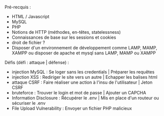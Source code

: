 Pré-recquis :
- HTML / Javascript
- MySQL
- PHP
- Notions de HTTP (méthodes, en-têtes, statelessness)
- Connaissances de base sur les sessions et cookies
- droit de fichier ?
- Disposer d'un environnement de développement comme LAMP, MAMP, XAMPP ou disposer de apache et mysql sans LAMP, MAMP ou XAMPP

Défis (défi : attaque | défense) : 
- injection MySQL : Se loger sans les credentials | Préparer les requêtes
- injection XSS : Rediriger le site vers un autre | Echapper les balises html
- attaque CSRF : Faire réaliser une action à l'insu de l'utilisateur | Jeton CSRF
- bruteforce : Trouver le login et mot de passe | Ajouter un CAPCHA
- Information Disclosure : Récupérer le .env | Mis en place d'un routeur ou sécuriser le .env
- File Upload Vulnerability : Envoyer un fichier PHP malicieux 